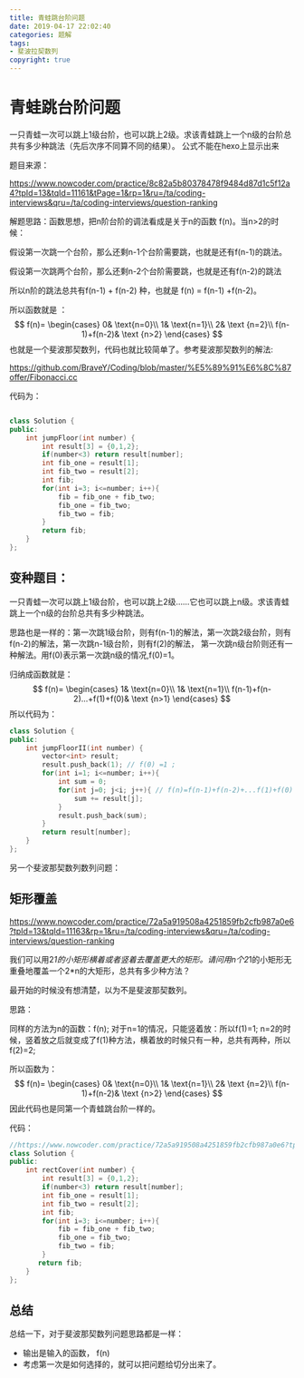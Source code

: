 ```yaml
---
title: 青蛙跳台阶问题
date: 2019-04-17 22:02:40
categories: 题解
tags:
- 斐波拉契数列
copyright: true
---
```


# 青蛙跳台阶问题

一只青蛙一次可以跳上1级台阶，也可以跳上2级。求该青蛙跳上一个n级的台阶总共有多少种跳法（先后次序不同算不同的结果）。 公式不能在hexo上显示出来

<!--more-->

题目来源：

<https://www.nowcoder.com/practice/8c82a5b80378478f9484d87d1c5f12a4?tpId=13&tqId=11161&tPage=1&rp=1&ru=/ta/coding-interviews&qru=/ta/coding-interviews/question-ranking>

解题思路：函数思想，把n阶台阶的调法看成是关于n的函数 f(n)。当n>2的时候：

假设第一次跳一个台阶，那么还剩n-1个台阶需要跳，也就是还有f(n-1)的跳法。

假设第一次跳两个台阶，那么还剩n-2个台阶需要跳，也就是还有f(n-2)的跳法

所以n阶的跳法总共有f(n-1) + f(n-2)  种，也就是 f(n) = f(n-1) +f(n-2)。

所以函数就是 ：
$$
f(n)=
\begin{cases}
0& \text{n=0}\\
1& \text{n=1}\\
2& \text {n=2}\\
f(n-1)+f(n-2)& \text {n>2}
\end{cases}
$$
也就是一个斐波那契数列，代码也就比较简单了。参考斐波那契数列的解法:

<https://github.com/BraveY/Coding/blob/master/%E5%89%91%E6%8C%87offer/Fibonacci.cc>

代码为：

```cc

class Solution {
public:
    int jumpFloor(int number) {
        int result[3] = {0,1,2};
        if(number<3) return result[number];
        int fib_one = result[1];
        int fib_two = result[2];
        int fib;
        for(int i=3; i<=number; i++){
            fib = fib_one + fib_two;
            fib_one = fib_two;
            fib_two = fib;
        }
        return fib;
    }
};
```

## 变种题目：

一只青蛙一次可以跳上1级台阶，也可以跳上2级……它也可以跳上n级。求该青蛙跳上一个n级的台阶总共有多少种跳法。

思路也是一样的：第一次跳1级台阶，则有f(n-1)的解法，第一次跳2级台阶，则有f(n-2)的解法，第一次跳n-1级台阶，则有f(2)的解法， 第一次跳n级台阶则还有一种解法。用f(0)表示第一次跳n级的情况,f(0)=1。

归纳成函数就是：
$$
f(n)=
\begin{cases}
1& \text{n=0}\\
1& \text{n=1}\\
f(n-1)+f(n-2)...+f(1)+f(0)& \text {n>1}
\end{cases}
$$
所以代码为：

```cc
class Solution {
public:
    int jumpFloorII(int number) {
        vector<int> result;
        result.push_back(1); // f(0) =1 ;
        for(int i=1; i<=number; i++){
            int sum = 0;
            for(int j=0; j<i; j++){ // f(n)=f(n-1)+f(n-2)+...f(1)+f(0)
                sum += result[j];
            }
            result.push_back(sum);
        }
        return result[number];
    }
};
```

另一个斐波那契数列数列问题：

## 矩形覆盖

<https://www.nowcoder.com/practice/72a5a919508a4251859fb2cfb987a0e6?tpId=13&tqId=11163&rp=1&ru=/ta/coding-interviews&qru=/ta/coding-interviews/question-ranking>

我们可以用2*1的小矩形横着或者竖着去覆盖更大的矩形。请问用n个2*1的小矩形无重叠地覆盖一个2*n的大矩形，总共有多少种方法？

最开始的时候没有想清楚，以为不是斐波那契数列。

思路：

同样的方法为n的函数：f(n); 对于n=1的情况，只能竖着放：所以f(1)=1; n=2的时候，竖着放之后就变成了f(1)种方法，横着放的时候只有一种，总共有两种，所以f(2)=2;

所以函数为：
$$
f(n)=
\begin{cases}
0& \text{n=0}\\
1& \text{n=1}\\
2& \text {n=2}\\
f(n-1)+f(n-2)& \text {n>2}
\end{cases}
$$
因此代码也是同第一个青蛙跳台阶一样的。

代码：

```cc
//https://www.nowcoder.com/practice/72a5a919508a4251859fb2cfb987a0e6?tpId=13&tqId=11163&rp=1&ru=/ta/coding-interviews&qru=/ta/coding-interviews/question-ranking
class Solution {
public:
    int rectCover(int number) {
        int result[3] = {0,1,2};
        if(number<3) return result[number];
        int fib_one = result[1];
        int fib_two = result[2];
        int fib;
        for(int i=3; i<=number; i++){
            fib = fib_one + fib_two;
            fib_one = fib_two;
            fib_two = fib;
        }
       return fib;
    }
};
```

## 总结

总结一下，对于斐波那契数列问题思路都是一样：

- 输出是输入的函数， f(n)
- 考虑第一次是如何选择的，就可以把问题给切分出来了。